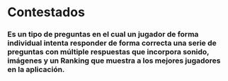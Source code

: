 # Contestados
### Es un tipo de preguntas en el cual un jugador de forma individual intenta responder de forma correcta una serie de preguntas con múltiple respuestas que incorpora sonido, imágenes y un Ranking que muestra a los mejores jugadores en la aplicación.

